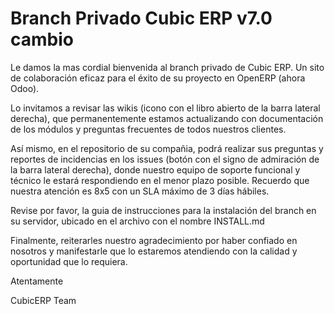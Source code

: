 Branch Privado Cubic ERP v7.0 cambio
=============================

Le damos la mas cordial bienvenida al branch privado de Cubic ERP. Un sito de colaboración eficaz para el éxito de su proyecto en OpenERP (ahora Odoo).

Lo invitamos a revisar las wikis (icono con el libro abierto de la barra lateral derecha), que permanentemente estamos actualizando con documentación de los módulos y preguntas frecuentes de todos nuestros clientes.

Así mismo, en el repositorio de su compañia, podrá realizar sus preguntas y reportes de incidencias en los issues (botón con el signo de admiración de la barra lateral derecha), donde nuestro equipo de soporte funcional y técnico le estará respondiendo en el menor plazo posible. Recuerdo que nuestra atención es 8x5 con un SLA máximo de 3 días hábiles.

Revise por favor, la guia de instrucciones para la instalación del branch en su servidor, ubicado en el archivo con el nombre INSTALL.md

Finalmente, reiterarles nuestro agradecimiento por haber confiado en nosotros y manifestarle que lo estaremos atendiendo con la calidad y oportunidad que lo requiera.


Atentamente

CubicERP Team

